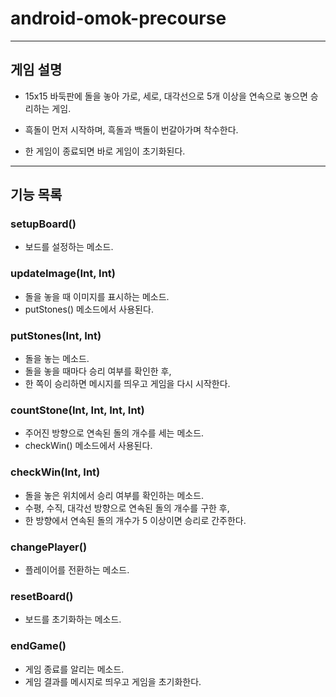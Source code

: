 # android-omok-precourse

---

## 게임 설명

- 15x15 바둑판에 돌을 놓아 가로, 세로, 대각선으로 5개 이상을 연속으로 놓으면 승리하는 게임.

- 흑돌이 먼저 시작하며, 흑돌과 백돌이 번갈아가며 착수한다.

- 한 게임이 종료되면 바로 게임이 초기화된다.

---

## 기능 목록

### setupBoard()
- 보드를 설정하는 메소드.

### updateImage(Int, Int)
- 돌을 놓을 때 이미지를 표시하는 메소드.
- putStones() 메소드에서 사용된다.

### putStones(Int, Int)
- 돌을 놓는 메소드.
- 돌을 놓을 때마다 승리 여부를 확인한 후,
- 한 쪽이 승리하면 메시지를 띄우고 게임을 다시 시작한다.

### countStone(Int, Int, Int, Int)
- 주어진 방향으로 연속된 돌의 개수를 세는 메소드.
- checkWin() 메소드에서 사용된다.

### checkWin(Int, Int)
- 돌을 놓은 위치에서 승리 여부를 확인하는 메소드.
- 수평, 수직, 대각선 방향으로 연속된 돌의 개수를 구한 후,
- 한 방향에서 연속된 돌의 개수가 5 이상이면 승리로 간주한다.

### changePlayer()
- 플레이어를 전환하는 메소드.

### resetBoard()
- 보드를 초기화하는 메소드.

### endGame()
- 게임 종료를 알리는 메소드.
- 게임 결과를 메시지로 띄우고 게임을 초기화한다.
